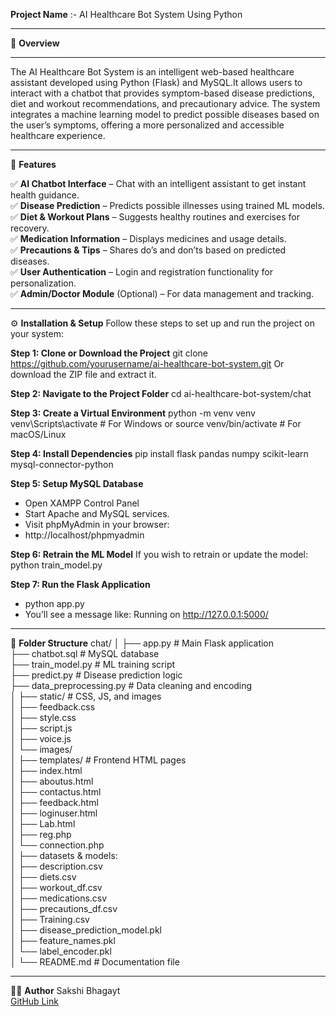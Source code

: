 **Project Name** :- AI Healthcare Bot System Using Python

----------------------------------------------------------------
🚀 **Overview**

--------
The AI Healthcare Bot System is an intelligent web-based healthcare assistant developed using Python (Flask) and MySQL.It allows users to interact with a chatbot that provides symptom-based disease predictions, diet and workout recommendations, and precautionary advice.
The system integrates a machine learning model to predict possible diseases based on the user’s symptoms, offering a more personalized and accessible healthcare experience.

-----------------------------
🧠 **Features**


✅ **AI Chatbot Interface** – Chat with an intelligent assistant to get instant health guidance.<br>
✅ **Disease Prediction** – Predicts possible illnesses using trained ML models.<br>
✅ **Diet & Workout Plans** – Suggests healthy routines and exercises for recovery.<br>
✅ **Medication Information** – Displays medicines and usage details.<br>
✅ **Precautions & Tips** – Shares do’s and don’ts based on predicted diseases.<br>
✅ **User Authentication** – Login and registration functionality for personalization.<br>
✅ **Admin/Doctor Module** (Optional) – For data management and tracking.<br>

--------------------------

⚙️ **Installation & Setup**
Follow these steps to set up and run the project on your system:

**Step 1: Clone or Download the Project**
git clone https://github.com/yourusername/ai-healthcare-bot-system.git
Or download the ZIP file and extract it.

**Step 2: Navigate to the Project Folder**
cd ai-healthcare-bot-system/chat

**Step 3: Create a Virtual Environment**
python -m venv venv
venv\Scripts\activate       # For Windows
or
source venv/bin/activate    # For macOS/Linux

**Step 4: Install Dependencies**
pip install flask pandas numpy scikit-learn mysql-connector-python

**Step 5: Setup MySQL Database**
- Open XAMPP Control Panel
- Start Apache and MySQL services.
- Visit phpMyAdmin in your browser:
- http://localhost/phpmyadmin

**Step 6: Retrain the ML Model**
If you wish to retrain or update the model:
python train_model.py

**Step 7: Run the Flask Application**
- python app.py
- You’ll see a message like:
   Running on http://127.0.0.1:5000/
------------------------
📁 **Folder Structure**
chat/
│
├── app.py                     # Main Flask application <br>
├── chatbot.sql                # MySQL database<br>
├── train_model.py             # ML training script<br>
├── predict.py                 # Disease prediction logic<br>
├── data_preprocessing.py      # Data cleaning and encoding<br>
│
├── static/                    # CSS, JS, and images<br>
│   ├── feedback.css<br>
│   ├── style.css<br>
│   ├── script.js<br>
│   ├── voice.js<br>
│   └── images/<br>
│
├── templates/                 # Frontend HTML pages<br>
│   ├── index.html<br>
│   ├── aboutus.html<br>
│   ├── contactus.html<br>
│   ├── feedback.html<br>
│   ├── loginuser.html<br>
│   ├── Lab.html<br>
│   ├── reg.php<br>
│   └── connection.php<br>
│
├── datasets & models:<br>
│   ├── description.csv<br>
│   ├── diets.csv<br>
│   ├── workout_df.csv<br>
│   ├── medications.csv<br>
│   ├── precautions_df.csv<br>
│   ├── Training.csv<br>
│   ├── disease_prediction_model.pkl<br>
│   ├── feature_names.pkl<br>
│   └── label_encoder.pkl<br>
│
└── README.md                  # Documentation file<br>

---------------------------------------------------------

👩‍💻 **Author**
Sakshi Bhagayt<br>
[GitHub Link](https://github.com/sakshi123456sakshi)

